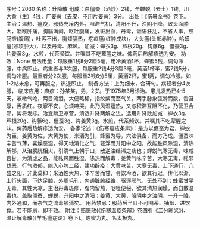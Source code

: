 序号：2030
名称：升降散
组成：白僵蚕（酒炒）2钱，全蝉蜕（去土）1钱，川大黄（生）4钱，广姜黄（去皮，不用片姜黄）3分。
出处：《伤暑全书》卷下。
主治：温热、瘟疫，邪热充斥内外，阻滞气机，清阳不升，浊阴不降，致头面肿大，咽喉肿痛，胸膈满闷，呕吐腹痛，发斑出血，丹毒，谵语狂乱，不省人事，绞肠痧(腹痛)，吐泻不出，胸烦膈热，疙疸瘟(红肿成块)，大头瘟(头部赤肿)，哈蟆瘟(颈项肿大)，以及丹毒、麻风。
加减：蝉衣3g、芦根20g、钩藤6g、僵蚕3g、片姜黄3g。水煎，代茶频饮。并嘱其不吃荤腥之味。俾药后热解疹透为安。
功效：None
用法用量：每服重1钱8分2厘5毫，用冷黄酒1杯，蜂蜜5钱，调匀冷服，中病即止。病重者与3次服，每服重2钱4分3厘3毫，黄酒1杯半，蜜7钱5分，调匀冷服。最重者分2次服，每服重3钱6分5厘，黄酒2杯，蜜1两，调匀冷服。如1-2帖未愈，可再服之，热退即止。
制备方法：上为细末，合研匀。病轻者分4次服，
临床应用：麻疹：孙某某，男，2岁。于1975年3月诊治。患儿发热已4-5天，咳嗽气呛，两目流泪，大便略稀，指纹紫而至气关。两手脉象弦滑而数，舌苔厚，舌质红。夜寐不安，心烦啼哭。此乃风湿蕴热，又与积滞互阻不化，乃营卫合邪，势将发疹。治宜疏卫凉营，清透升降两解之法，选用升降散加减：蝉衣3g、芦根20g、钩藤6g、僵蚕3g、片姜黄3g。水煎，代茶频饮。并嘱其不吃荤腥之味。俾药后热解疹透为安。
各家论述：《伤寒瘟疫条辨》：是方以僵蚕为君，蝉蜕为臣，姜黄为佐，大黄为使，米酒为引，蜂蜜为导，六法俱备，而方乃成。僵蚕味辛苦气薄，喜燥恶湿，得天地清化之气，轻浮而升阳中之阳，故能胜风除湿，清热解郁，从治膀胱相火，引清气上朝于口，散逆浊结滞之痰也；蝉蜕气寒无毒，味咸且甘，为清虚之品，能祛风而胜湿，涤热而解毒；姜黄气味辛苦，大寒无毒，祛邪伐恶，行气散郁，能入心脾二经，建功辟疫；大黄味苦，大寒无毒，上下通行，亢盛之阳，非此莫抑；米酒性大热，味辛苦而甘，令饮冷酒，欲其行迟，传化以渐，上行头面，下达足膝，外周毛孔，内通脏腑经络，驱逐邪气，无处不到；蜂蜜甘平无毒，其性大凉，主治丹毒斑疹，腹内留热，呕吐便秘，欲其清热润燥，而自散温毒也。盖取僵蚕、蝉蜕，升阳中之清阳；姜黄、大黄，降阴中之浊阴，一升一降，内外通和，而杂气之流毒顿消矣。
用药禁忌：服药后半日不可喝茶、抽烟、进饮食。若不能忌，即不效。
附注：赔赈散(《伤寒温疫条辨》卷四引《二分晰义》)、温证解毒散(《羊毛瘟症论》卷下)。炼蜜为丸，名太极丸。
